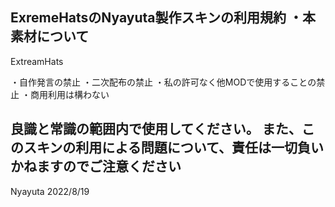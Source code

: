 ExremeHatsのNyayuta製作スキンの利用規約
・本素材について
-----------------------------------------
ExtreamHats

・自作発言の禁止
・二次配布の禁止
・私の許可なく他MODで使用することの禁止
・商用利用は構わない

良識と常識の範囲内で使用してください。
また、このスキンの利用による問題について、責任は一切負いかねますのでご注意ください
-----------------------------------------------------------------------------
Nyayuta
2022/8/19